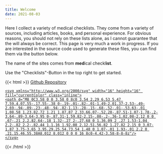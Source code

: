 ```yaml
---
title: Welcome
date: 2021-08-03
---
```


Here I collect a variety of medical checklists. They come from a variety of sources, including articles, books, and personal experience.
For obvious reasons, you should not rely on these lists alone, as I cannot guarantee that the will always be correct. This page is very much a work in progress. If you are interested in the source code used to generate these files, you can find them via the button below.

The name of the sites comes from **med**ical checkl**ist**.

Use the "Checklists"-Button in the top right to get started.

{{< html >}}
<a class="bg-gray-200 hover:bg-gray-300 py-1 px-2 inline-flex items-center rounded mt-6" href="https://github.com/ChrisK91/Checklists">
    <span class="pr-2">Github Repository</span>

    <svg xmlns="http://www.w3.org/2000/svg" width="16" height="16" fill="currentColor" class="inline">
    <path d="M8 0C3.58 0 0 3.58 0 8c0 3.54 2.29 6.53 5.47 7.59.4.07.55-.17.55-.38 0-.19-.01-.82-.01-1.49-2.01.37-2.53-.49-2.69-.94-.09-.23-.48-.94-.82-1.13-.28-.15-.68-.52-.01-.53.63-.01 1.08.58 1.23.82.72 1.21 1.87.87 2.33.66.07-.52.28-.87.51-1.07-1.78-.2-3.64-.89-3.64-3.95 0-.87.31-1.59.82-2.15-.08-.2-.36-1.02.08-2.12 0 0 .67-.21 2.2.82.64-.18 1.32-.27 2-.27.68 0 1.36.09 2 .27 1.53-1.04 2.2-.82 2.2-.82.44 1.1.16 1.92.08 2.12.51.56.82 1.27.82 2.15 0 3.07-1.87 3.75-3.65 3.95.29.25.54.73.54 1.48 0 1.07-.01 1.93-.01 2.2 0 .21.15.46.55.38A8.012 8.012 0 0 0 16 8c0-4.42-3.58-8-8-8z"/>
    </svg>
</a>
{{< /html >}}
